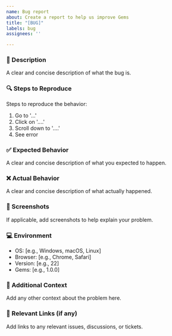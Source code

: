```yaml
---
name: Bug report
about: Create a report to help us improve Gems
title: "[BUG]"
labels: bug
assignees: ''

---
```


### 🐛 Description
A clear and concise description of what the bug is.

### 🔍 Steps to Reproduce
Steps to reproduce the behavior:
1. Go to '...'
2. Click on '....'
3. Scroll down to '....'
4. See error

### ✅ Expected Behavior
A clear and concise description of what you expected to happen.

### ❌ Actual Behavior
A clear and concise description of what actually happened.

### 📸 Screenshots
If applicable, add screenshots to help explain your problem.

### 💻 Environment
- OS: [e.g., Windows, macOS, Linux]
- Browser: [e.g., Chrome, Safari]
- Version: [e.g., 22]
- Gems: [e.g., 1.0.0]

### 📝 Additional Context
Add any other context about the problem here.

### 🔗 Relevant Links (if any)
Add links to any relevant issues, discussions, or tickets.
